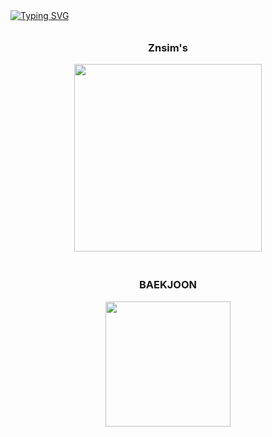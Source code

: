 <div>
<a href="https://git.io/typing-svg">
        <img src="https://readme-typing-svg.demolab.com/?lines=Welcome+to+Znsim+Github;Nice+to+meet+you!!" alt="Typing SVG" />
</a>
</div>

<div align="center">

  <span style="display: inline-block; text-align: center; margin: 10px;">
    <h3>Znsim's</h3>
    <img src="https://github-readme-stats.vercel.app/api/top-langs/?username=Znsim&hide_progress=true" width="300"/>
  </span>

  <span style="display: inline-block; text-align: center; margin: 10px;">
    <h3>BAEKJOON</h3>
    <a href="https://solved.ac/taldkdus1">
      <img src="http://mazassumnida.wtf/api/generate_badge?boj=taldkdus1" width="200" />
    </a>
  </span>

</div>





